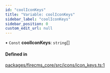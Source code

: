 ```yaml
---
id: "coolIconKeys"
title: "Variable: coolIconKeys"
sidebar_label: "coolIconKeys"
sidebar_position: 0
custom_edit_url: null
---
```


• `Const` **coolIconKeys**: `string`[]

#### Defined in

[packages/firecms_core/src/icons/icon_keys.ts:1](https://github.com/FireCMSco/firecms/blob/d45f3739/packages/firecms_core/src/icons/icon_keys.ts#L1)
